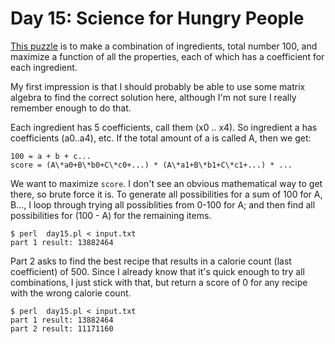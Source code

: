 # Day 15: Science for Hungry People

[This puzzle](https://adventofcode.com/2015/day/15) is to make a combination
of ingredients, total number 100, and maximize a function of all the
properties, each of which has a coefficient for each ingredient.

My first impression is that I should probably be able to use some matrix
algebra to find the correct solution here, although I'm not sure I really
remember enough to do that.

Each ingredient has 5 coefficients, call them (x0 .. x4). So ingredient a
has coefficients (a0..a4), etc. If the total amount of a is called A, then
we get:

```
100 = a + b + c...
score = (A\*a0+B\*b0+C\*c0+...) * (A\*a1+B\*b1+C\*c1+...) * ...
```

We want to maximize `score`. I don't see an obvious mathematical way to get
there, so brute force it is. To generate all possibilities for a sum of 100
for A, B..., I loop through trying all possiblities from 0-100 for A; and
then find all possibilities for (100 - A) for the remaining items.

```
$ perl  day15.pl < input.txt 
part 1 result: 13882464
```

Part 2 asks to find the best recipe that results in a calorie count (last
coefficient) of 500. Since I already know that it's quick enough to try all
combinations, I just stick with that, but return a score of 0 for any recipe
with the wrong calorie count.

```
$ perl  day15.pl < input.txt 
part 1 result: 13882464
part 2 result: 11171160
```
